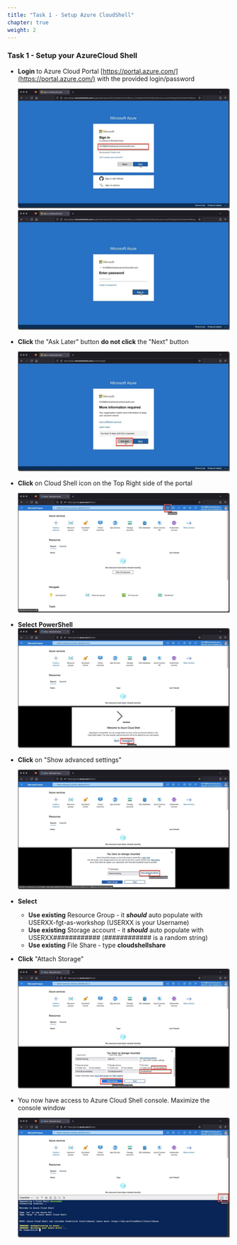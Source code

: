 ```yaml
---
title: "Task 1 - Setup Azure CloudShell"
chapter: true
weight: 2
---
```


### Task 1 - Setup your AzureCloud Shell

* __Login__ to Azure Cloud Portal [https://portal.azure.com/](https://portal.azure.com/) with the provided login/password

    ![cloudshell1](../images/cloudshell-01.jpg)
    ![cloudshell2](../images/cloudshell-02.jpg)

* __Click__ the  "Ask Later" button __do not click__ the "Next" button

    ![cloudshell3](../images/cloudshell-03.jpg)

* __Click__ on Cloud Shell icon on the Top Right side of the portal

    ![cloudshell5](../images/cloudshell-04.jpg)

* __Select__ __PowerShell__
    ![cloudshell6](../images/cloudshell-05.jpg)

* __Click__ on "Show advanced settings"

    ![cloudshell7](../images/cloudshell-06.jpg)
* __Select__
  * __Use existing__ Resource Group  - it ___should___ auto populate with USERXX-fgt-as-workshop (USERXX is your Username)
  * __Use existing__ Storage account - it ___should___ auto populate with USERXX############ (############ is a random string)
  * __Use existing__ File Share  - type __cloudshellshare__
* __Click__ "Attach Storage"

    ![cloudshell8](../images/cloudshell-07.jpg)

* You now have access to Azure Cloud Shell console. Maximize the console window

    ![cloudshell9](../images/cloudshell-08.jpg)
